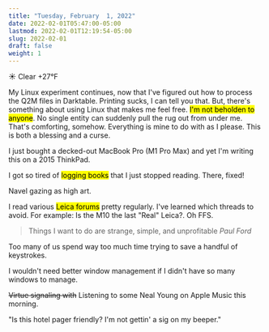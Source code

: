 ```yaml
---
title: "Tuesday, February  1, 2022"
date: 2022-02-01T05:47:00-05:00
lastmod: 2022-02-01T12:19:54-05:00
slug: 2022-02-01
draft: false
weight: 1
---
```


☀️ Clear +27°F

My Linux experiment continues, now that I've figured out how to process the Q2M files in Darktable. Printing sucks, I can tell you that. But, there's something about using Linux that makes me feel free. <mark>I'm not beholden to anyone</mark>. No single entity can suddenly pull the rug out from under me. That's comforting, somehow. Everything is mine to do with as I please. This is both a blessing and a curse.

I just bought a decked-out MacBook Pro (M1 Pro Max) and yet I'm writing this on a 2015 ThinkPad.

I got so tired of <mark>logging books</mark> that I just stopped reading. There, fixed!

Navel gazing as high art.

I read various <mark>Leica forums</mark> pretty regularly. I've learned which threads to avoid. For example: Is the M10 the last "Real" Leica?. Oh FFS.

> Things I want to do are strange, simple, and unprofitable
> <cite>Paul Ford</cite>

Too many of us spend way too much time trying to save a handful of keystrokes.

I wouldn't need better window management if I didn't have so many windows to manage.

~~Virtue signaling with~~ Listening to some Neal Young on Apple Music this morning.

"Is this hotel pager friendly? I'm not gettin' a sig on my beeper."

[//]: # "Exported with love from a post written in Org mode"
[//]: # "- https://github.com/kaushalmodi/ox-hugo"
